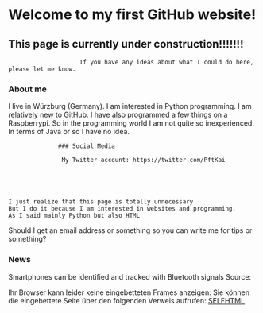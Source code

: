 

# Welcome to my first GitHub website!
## This page is currently under construction!!!!!!!


                        If you have any ideas about what I could do here, please let me know. 

### About me
I live in Würzburg (Germany). 
I am interested in Python programming. 
I am relatively new to GitHub.
I have also programmed a few things on a Raspberrypi. 
So in the programming world I am not quite so inexperienced. 
In terms of Java or so I have no idea. 




                  ### Social Media                              

                   My Twitter account: https://twitter.com/PftKai





    I just realize that this page is totally unnecessary
    But I do it because I am interested in websites and programming.
    As I said mainly Python but also HTML 


Should I get an email address or something so you can write me for tips or something? 



### News     
Smartphones can be identified and tracked with Bluetooth signals 
Source:


  <p>Ihr Browser kann leider keine eingebetteten Frames anzeigen:
Sie können die eingebettete Seite über den folgenden Verweis aufrufen: 
<a href="https://www.heise.de/news/Smartphones-koennen-mit-Bluetooth-Signalen-identifiziert-und-verfolgt-werden-7139849.html">SELFHTML</a>
</p>







